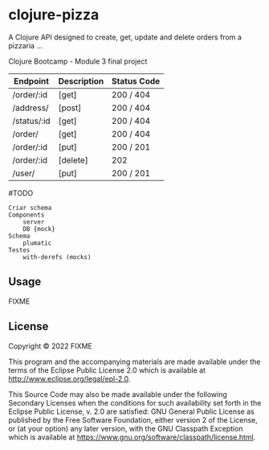 # clojure-pizza

A Clojure API designed to create, get, update and delete orders from a pizzaria ... 


Clojure Bootcamp - Module 3 final project

| Endpoint    | Description | Status Code | 
| ----------- | ----------- |-----------  | 
| /order/:id  | [get]       | 200 / 404   | 
| /address/   | [post]      | 200 / 404   | 
| /status/:id | [get]       | 200 / 404   | 
| /order/     | [get]       | 200 / 404   |
| /order/:id  | [put]       | 200 / 201   |
| /order/:id  | [delete]    | 202         |
| /user/      | [put]       | 200 / 201   | * NICE TO HAVE

#TODO 
```
Criar schema
Components
    server
    DB {mock} 
Schema
    plumatic
Testes
    with-derefs (mocks)    
```
    
## Usage

FIXME

## License

Copyright © 2022 FIXME

This program and the accompanying materials are made available under the
terms of the Eclipse Public License 2.0 which is available at
http://www.eclipse.org/legal/epl-2.0.

This Source Code may also be made available under the following Secondary
Licenses when the conditions for such availability set forth in the Eclipse
Public License, v. 2.0 are satisfied: GNU General Public License as published by
the Free Software Foundation, either version 2 of the License, or (at your
option) any later version, with the GNU Classpath Exception which is available
at https://www.gnu.org/software/classpath/license.html.

